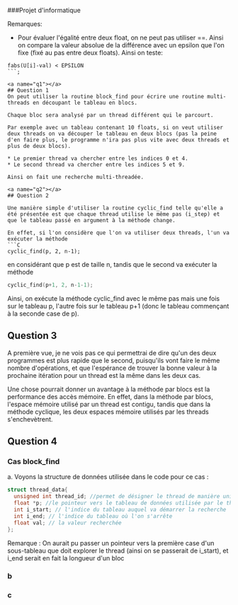 ###Projet d'informatique

Remarques: 

* Pour évaluer l'égalité entre deux float, on ne peut pas utiliser ==. Ainsi on compare la valeur absolue de la différence avec un epsilon que l'on fixe  (fixé au pas entre deux floats). Ainsi on teste:
```
fabs(U[i]-val) < EPSILON
```;

<a name="q1"></a>
## Question 1
On peut utiliser la routine block_find pour écrire une routine multi-threads en découpant le tableau en blocs.

Chaque bloc sera analysé par un thread différent qui le parcourt. 

Par exemple avec un tableau contenant 10 floats, si on veut utiliser deux threads on va découper le tableau en deux blocs (pas la peine d'en faire plus, le programme n'ira pas plus vite avec deux threads et plus de deux blocs).

* Le premier thread va chercher entre les indices 0 et 4. 
* Le second thread va chercher entre les indices 5 et 9. 

Ainsi on fait une recherche multi-threadée. 

<a name="q2"></a>
## Question 2

Une manière simple d'utiliser la routine cyclic_find telle qu'elle a été présentée est que chaque thread utilise le même pas (i_step) et que le tableau passé en argument à la méthode change. 

En effet, si l'on considère que l'on va utiliser deux threads, l'un va exécuter la méthode 
```C
cyclic_find(p, 2, n-1);
```
 en considérant que p est de taille n, tandis que le second va exécuter la méthode 
```C
cyclic_find(p+1, 2, n-1-1);
```

Ainsi, on exécute la méthode cyclic_find avec le même pas mais une fois sur le tableau p, l'autre fois sur le tableau p+1 (donc le tableau commençant à la seconde case de p). 

<a name="q3"></a>
## Question 3

A première vue, je ne vois pas ce qui permettrai de dire qu'un des deux programmes est plus rapide que le second, puisqu'ils vont faire le même nombre d'opérations, et que l'espérance de trouver la bonne valeur à la prochaine itération pour un thread est la même dans les deux cas. 

Une chose pourrait donner un avantage à la méthode par blocs est la performance des accès mémoire. En effet, dans la méthode par blocs, l'espace mémoire utilisé par un thread est contigu, tandis que dans la méthode cyclique, les deux espaces mémoire utilisés par les threads s'enchevètrent. 

<a name="q4"></a>
## Question 4
### Cas block_find

a. Voyons la structure de données utilisée dans le code pour ce cas : 

```C
struct thread_data{
  unsigned int thread_id; //permet de désigner le thread de manière unique
  float *p; //le pointeur vers le tableau de données utilisée par le thread
  int i_start; // l'indice du tableau auquel va démarrer la recherche
  int i_end; // l'indice du tableau où l'on s'arrête
  float val; // la valeur recherchée
};
````

Remarque : On aurait pu passer un pointeur vers la première case d'un sous-tableau que doit explorer le thread (ainsi on se passerait de i_start), et i_end serait en fait la longueur d'un bloc



### b
### c

